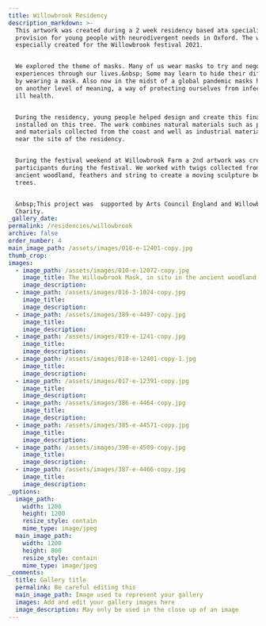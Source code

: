 ```yaml
---
title: Willowbrook Residency
description_markdown: >-
  This artwork was created during a 2 week residency based ata specialist
  provision for young people with neurodivergent needs in Oxford. The work was
  especially created for the Willowbrook festival 2021.


  We explored the theme of masks. Many of us wear masks to try and negotiate
  experiences through our lives.&nbsp; Some may learn to hide their difficulties
  by wearing a mask. Also now in the midst of a global pandemic masks have taken
  on another level of meaning, a way of protecting ourselves from infection and
  ill health.


  During the residency, young people helped design and create this final piece
  installed on this tree. The work combines natural materials such as pine cones
  and materials collected from the coast and well as industrial materials found
  near the site of the residency.


  During the festival weekend at Willowbrook Farm a 2nd artwork was created with
  participants during the festival. We worked with twigs collected from the
  ancient woodland, feathers and string to create a moving sculpture between the
  trees.


  &nbsp;This project was  supported by Arts Council England and Willowbrook Farm
  Charity.
_gallery_date:
permalink: /residencies/willowbrook
archive: false
order_number: 4
main_image_path: /assets/images/018-e-12401-copy.jpg
thumb_crop:
images:
  - image_path: /assets/images/010-e-12072-copy.jpg
    image_title: The Willowbrook Mask, in situ in the ancient woodland
    image_description:
  - image_path: /assets/images/016-3-1024-copy.jpg
    image_title:
    image_description:
  - image_path: /assets/images/389-e-4497-copy.jpg
    image_title:
    image_description:
  - image_path: /assets/images/019-e-1241-copy.jpg
    image_title:
    image_description:
  - image_path: /assets/images/018-e-12401-copy-1.jpg
    image_title:
    image_description:
  - image_path: /assets/images/017-e-12391-copy.jpg
    image_title:
    image_description:
  - image_path: /assets/images/386-e-4464-copy.jpg
    image_title:
    image_description:
  - image_path: /assets/images/385-e-44571-copy.jpg
    image_title:
    image_description:
  - image_path: /assets/images/390-e-4509-copy.jpg
    image_title:
    image_description:
  - image_path: /assets/images/387-e-4466-copy.jpg
    image_title:
    image_description:
_options:
  image_path:
    width: 1200
    height: 1200
    resize_style: contain
    mime_type: image/jpeg
  main_image_path:
    width: 1200
    height: 800
    resize_style: contain
    mime_type: image/jpeg
_comments:
  title: Gallery title
  permalink: Be careful editing this
  main_image_path: Image used to represent your gallery
  images: Add and edit your gallery images here
  image_description: May only be used in the close up of an image
---
```

